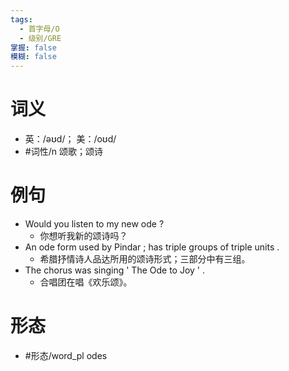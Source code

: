```yaml
---
tags:
  - 首字母/O
  - 级别/GRE
掌握: false
模糊: false
---
```

# 词义
- 英：/əʊd/； 美：/oʊd/
- #词性/n  颂歌；颂诗
# 例句
- Would you listen to my new ode ?
	- 你想听我新的颂诗吗？
- An ode form used by Pindar ; has triple groups of triple units .
	- 希腊抒情诗人品达所用的颂诗形式；三部分中有三组。
- The chorus was singing ' The Ode to Joy ' .
	- 合唱团在唱《欢乐颂》。
# 形态
- #形态/word_pl odes
